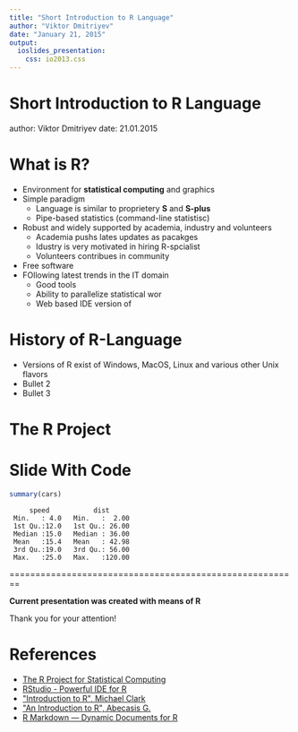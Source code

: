 ```yaml
---
title: "Short Introduction to R Language"
author: "Viktor Dmitriyev"
date: "January 21, 2015"
output:
  ioslides_presentation:
    css: io2013.css
---
```



Short Introduction to R Language 
========================================================
author: Viktor Dmitriyev
date: 21.01.2015

What is R?
========================================================

- Environment for **statistical computing** and graphics
- Simple paradigm
  - Language is similar to proprietery **S** and **S-plus**
  - Pipe-based statistics (command-line statistisc)
- Robust and widely supported by academia, industry and volunteers
  - Academia pushs lates updates as pacakges
  - Idustry is very motivated in hiring R-spcialist
  - Volunteers contribues in community
- Free software
- FOllowing latest trends in the IT domain
  - Good tools 
  - Ability to parallelize statistical wor
  - Web based IDE version of 


History of R-Language
========================================================

- Versions of R exist of Windows, MacOS, Linux and various other Unix flavors
- Bullet 2
- Bullet 3


The R Project
========================================================



Slide With Code
========================================================


```r
summary(cars)
```

```
     speed           dist       
 Min.   : 4.0   Min.   :  2.00  
 1st Qu.:12.0   1st Qu.: 26.00  
 Median :15.0   Median : 36.00  
 Mean   :15.4   Mean   : 42.98  
 3rd Qu.:19.0   3rd Qu.: 56.00  
 Max.   :25.0   Max.   :120.00  
```


========================================================

**Current presentation was created with means of R**

Thank you for your attention!



References
========================================================

- [The R Project for Statistical Computing](http://www.r-project.org/)
- [RStudio - Powerful IDE for R](http://www.rstudio.com/)
- ["Introduction to R", Michael Clark](http://www3.nd.edu/~mclark19/learn/Introduction_to_R.pdf)
- ["An Introduction to R", Abecasis G.](http://www.sph.umich.edu/csg/abecasis/class/815.04.pdf)
- [R Markdown — Dynamic Documents for R](http://rmarkdown.rstudio.com/)
